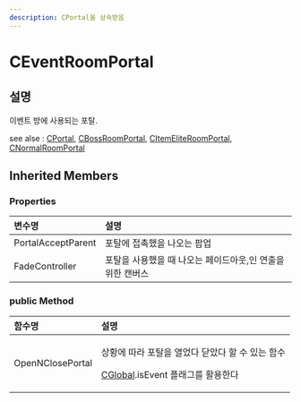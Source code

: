 ```yaml
---
description: CPortal을 상속받음
---
```


# CEventRoomPortal

## 설명 

이벤트 방에 사용되는 포탈.

see alse : [CPortal](cportal.md), [CBossRoomPortal](cbossroomportal.md), [CItemEliteRoomPortal](citemeliteroomportal.md), [CNormalRoomPortal](cnormalroomportal.md)

## Inherited Members

### Properties

| 변수명  | 설명  |
| :--- | :--- |
| PortalAcceptParent | 포탈에 접촉했을  나오는 팝업 |
| FadeController | 포탈을 사용했을 때 나오는 페이드아웃,인 연출을 위한 캔버스 |

### public Method

<table>
  <thead>
    <tr>
      <th style="text-align:left">&#xD568;&#xC218;&#xBA85;</th>
      <th style="text-align:left">&#xC124;&#xBA85;</th>
    </tr>
  </thead>
  <tbody>
    <tr>
      <td style="text-align:left">OpenNClosePortal</td>
      <td style="text-align:left">
        <p>&#xC0C1;&#xD669;&#xC5D0; &#xB530;&#xB77C; &#xD3EC;&#xD0C8;&#xC744; &#xC5F4;&#xC5C8;&#xB2E4;
          &#xB2EB;&#xC558;&#xB2E4; &#xD560; &#xC218; &#xC788;&#xB294; &#xD568;&#xC218;</p>
        <p><a href="cglobal/">CGlobal</a>.isEvent &#xD50C;&#xB798;&#xADF8;&#xB97C;
          &#xD65C;&#xC6A9;&#xD55C;&#xB2E4;</p>
      </td>
    </tr>
  </tbody>
</table>

